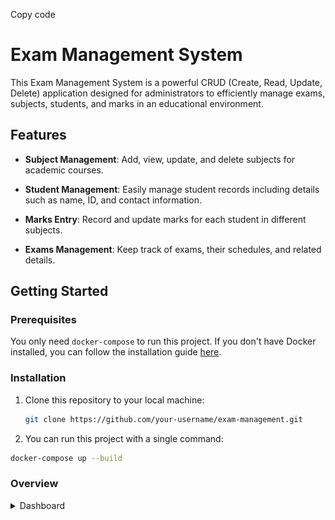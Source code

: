 
Copy code
# Exam Management System

This Exam Management System is a powerful CRUD (Create, Read, Update, Delete) application designed for administrators to efficiently manage exams, subjects, students, and marks in an educational environment.

## Features

- **Subject Management**: Add, view, update, and delete subjects for academic courses.

- **Student Management**: Easily manage student records including details such as name, ID, and contact information.

- **Marks Entry**: Record and update marks for each student in different subjects.

- **Exams Management**: Keep track of exams, their schedules, and related details.

## Getting Started

### Prerequisites

You only need `docker-compose` to run this project. If you don't have Docker installed, you can follow the installation guide [here](https://docs.docker.com/get-docker/).

### Installation

1. Clone this repository to your local machine:

   ```bash
   git clone https://github.com/your-username/exam-management.git

2. You can run this project with a single command:

```sh
docker-compose up --build
```


### Overview
<details>
  <summary>Dashboard</summary>
     <img src="https://github.com/Maiichi/ft_transcendence/blob/develop/images/profile_.png" alt="profile" height="580" width="1080" />
  </details>


